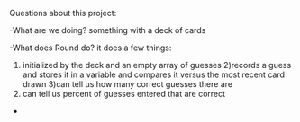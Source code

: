 Questions about this project:


-What are we doing?
something with a deck of cards

-What does Round do?
it does a few things:
  1) initialized by the deck and an empty array of guesses
  2)records a guess and stores it in a variable and compares it versus the most recent card drawn
  3)can tell us how many correct guesses there are
  4) can tell us percent of guesses entered that are correct
-
